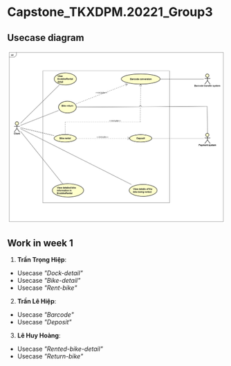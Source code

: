 # Capstone_TKXDPM.20221_Group3
## Usecase diagram
<picture>
  <img alt="Usecase" src="https://github.com/lquochieu/Capstone_TKXDPM.20221_Group3/blob/week1/Requirement%20Analysis/Usecase%20Diagram/UC%20RentalBike.png">
  </picture>
  
## Work in week 1
1. **Trần Trọng Hiệp**:
- Usecase *"Dock-detail"*
- Usecase *"Bike-detail"*
- Usecase *"Rent-bike"*
2. **Trần Lê Hiệp**:
- Usecase *"Barcode"*
- Usecase *"Deposit"*
3. **Lê Huy Hoàng**:
- Usecase *"Rented-bike-detail"*
- Usecase *"Return-bike"*
